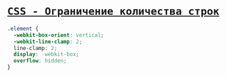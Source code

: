 # [`CSS - Ограничение количества строк`](./index.md)

```css
.element {
  -webkit-box-orient: vertical;
  -webkit-line-clamp: 2;
  line-clamp: 2;
  display: -webkit-box;
  overflow: hidden;
}
```
